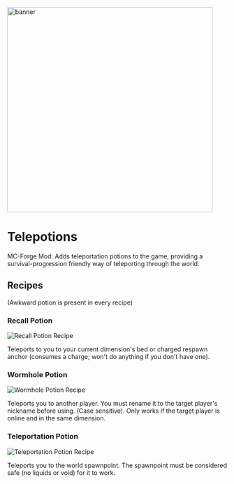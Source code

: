 <img width="470" alt="banner" src="https://user-images.githubusercontent.com/20403142/155824029-32517510-16f2-43e8-af88-9ab11f583529.png">

# Telepotions
MC-Forge Mod: Adds teleportation potions to the game, providing a survival-progression friendly way of teleporting through the world.

## Recipes
(Awkward potion is present in every recipe)
### Recall Potion
![Recall Potion Recipe](https://user-images.githubusercontent.com/20403142/155658519-dedb3db4-e8b7-4068-9260-62b17cdfabdb.png)

Teleports to you to your current dimension's bed or charged respawn anchor (consumes a charge; won't do anything if you don't have one).

### Wormhole Potion
![Wormhole Potion Recipe](https://user-images.githubusercontent.com/20403142/155825154-5c1aa07d-934c-436c-bb40-c87dc3732e32.png)



Teleports you to another player. You must rename it to the target player's nickname before using. (Case sensitive).
Only works if the target player is online and in the same dimension.

### Teleportation Potion
![Teleportation Potion Recipe](https://user-images.githubusercontent.com/20403142/155658717-b1b1df7e-cb1b-41aa-a465-49d73ec09be0.png)

Teleports you to the world spawnpoint. The spawnpoint must be considered safe (no liquids or void) for it to work.
